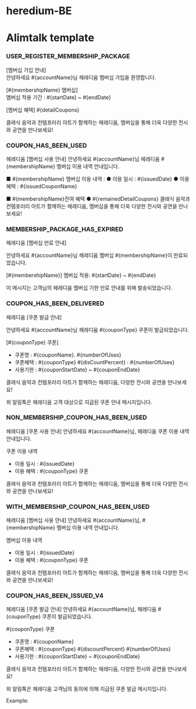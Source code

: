 # heredium-BE

# Alimtalk template

### USER_REGISTER_MEMBERSHIP_PACKAGE

[멤버십 가입 안내]  
안녕하세요 #{accountName}님
헤레디움 멤버십 가입을 환영합니다.

[#{membershipName} 멤버십]  
멤버십 적용 기간 : #{startDate} ~ #{endDate}

[멤버십 혜택]
#{detailCoupons}

[//]: # "- 쿠폰명 : #{couponName}"
[//]: # "  할인혜택 : #{couponType}, {#{disCountPercent}%, #{무료}}"
[//]: # "  사용횟수 : {#{numberOfUses}회, #{상시할인}}"

클래식 음악과 컨템포러리 아트가 함께하는 헤레디움, 멤버십을 통해 더욱 다양한 전시와 공연을 만나보세요!

### COUPON_HAS_BEEN_USED

헤레디움
[멤버십 사용 안내] 안녕하세요 #{accountName}님 헤레디움 #{membershipName} 멤버십 이용 내역 안내입니다.

■ #{membershipName} 멤버십 이용 내역 :
● 이용 일시 : #{issuedDate}
● 이용 혜택 : #{issuedCouponName}

■ #{membershipName}잔여 혜택
● #{remainedDetailCoupons}
클래식 음악과 컨템포러리 아트가 함께하는 헤레디움, 멤버십을 통해 더욱 다양한 전시와 공연을 만나보세요!

### MEMBERSHIP_PACKAGE_HAS_EXPIRED

헤레디움 [멤버십 만료 안내]

안녕하세요 #{accountName}님
헤레디움 멤버십 #{membershipName}이 만료되었습니다.

[#{membershipName}] 멤버십 적용: #{startDate} ~ #{endDate}

이 메시지는 고객님의 헤레디움 멤버십 기한 만료 안내를 위해 발송되었습니다.

### COUPON_HAS_BEEN_DELIVERED

헤레디움 [쿠폰 발급 안내]

안녕하세요 #{accountName}님
헤레디움 #{couponType} 쿠폰이 발급되었습니다.

[#{couponType} 쿠폰]

- 쿠폰명 : #{couponName}. #{numberOfUses}
- 쿠폰혜택 : #{couponType} #{disCountPercent} : #{numberOfUses}
- 사용기한 : #{couponStartDate} ~ #{couponEndDate}

클래식 음악과 컨템포러리 아트가 함께하는 헤레디움, 다양한 전시와 공연을 만나보세요!

위 알림톡은 헤레디움 고객 대상으로 지급된 쿠폰 안내 메시지입니다.

### NON_MEMBERSHIP_COUPON_HAS_BEEN_USED

헤레디움
[쿠폰 사용 안내]
안녕하세요 #{accountName}님, 헤레디움 쿠폰 이용 내역 안내입니다.

쿠폰 이용 내역

- 이용 일시 : #{issuedDate}
- 이용 혜택 : #{couponType} 쿠폰

클래식 음악과 컨템포러리 아트가 함께하는 헤레디움, 멤버십을 통해 더욱 다양한 전시와 공연을 만나보세요!

[//]: # "Example:"
[//]: # "헤레디움"
[//]: # "[쿠폰 사용 안내]"
[//]: # "안녕하세요 최용진님, 헤레디움 쿠폰 이용 내역 안내입니다."
[//]: # "쿠폰 이용 내역"
[//]: # "- 이용 일시 : 2024-11-02 18:54"
[//]: # "- 이용 혜택 : 전시 쿠폰"
[//]: # "클래식 음악과 컨템포러리 아트가 함께하는 헤레디움, 멤버십을 통해 더욱 다양한 전시와 공연을 만나보세요!"

### WITH_MEMBERSHIP_COUPON_HAS_BEEN_USED

헤레디움
[멤버십 사용 안내]
안녕하세요 #{accountName}님, #{membershipName} 멤버십 이용 내역 안내입니다.

멤버십 이용 내역

- 이용 일시 : #{issuedDate}
- 이용 혜택 : #{couponType} 쿠폰

클래식 음악과 컨템포러리 아트가 함께하는 헤레디움, 멤버십을 통해 더욱 다양한 전시와 공연을 만나보세요!

[//]: # "Example:"
[//]: # "헤레디움"
[//]: # "[멤버십 사용 안내]"
[//]: # "안녕하세요 최용진님, 헤레디움 오렌지 멤버십 이용 내역 안내입니다."
[//]: # "멤버십 이용 내역"
[//]: # "- 이용 일시 : 2024-11-02 18:54"
[//]: # "- 이용 혜택 : 전시 쿠폰"
[//]: # "클래식 음악과 컨템포러리 아트가 함께하는 헤레디움, 멤버십을 통해 더욱 다양한 전시와 공연을 만나보세요!"

### COUPON_HAS_BEEN_ISSUED_V4

헤레디움
[쿠폰 발급 안내]
안녕하세요 #{accountName}님, 헤레디움 #{couponType} 쿠폰이 발급되었습니다.

#{couponType} 쿠폰

- 쿠폰명 : #{couponName}
- 쿠폰혜택 : #{couponType} #{discountPercent} #{numberOfUses}
- 사용기한 : #{couponStartDate} ~ #{couponEndDate}

클래식 음악과 컨템포러리 아트가 함께하는 헤레디움, 다양한 전시와 공연을 만나보세요!

위 알림톡은 헤레디움 고객님의 동의에 의해 지급된 쿠폰 발급 메시지입니다.

Example:

[//]: # "헤레디움"
[//]: # "[쿠폰 발급 안내]"
[//]: # "안녕하세요 김예람님, 헤레디움 커피 쿠폰이 발급되었습니다."
[//]: # "[커피 쿠폰]"
[//]: # "- 쿠폰명 : [설정한 쿠폰명]"
[//]: # "- 쿠폰혜택 : [종류] [할인율] [횟수]"
[//]: # "- 사용기한 : yyyy-mm-dd ~ yyyy-mm-dd"
[//]: # "클래식 음악과 컨템포러리 아트가 함께하는 헤레디움, 다양한 전시와 공연을 만나보세요!"
[//]: # "위 알림톡은 헤레디움 고객님의 동의에 의해 지급된 쿠폰 발급 메시지입니다."
